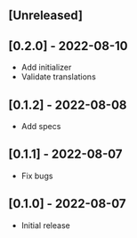 ## [Unreleased]

## [0.2.0] - 2022-08-10

- Add initializer
- Validate translations

## [0.1.2] - 2022-08-08

- Add specs

## [0.1.1] - 2022-08-07

- Fix bugs

## [0.1.0] - 2022-08-07

- Initial release
